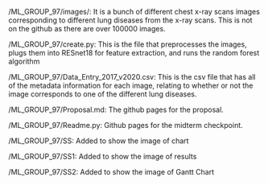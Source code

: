 /ML_GROUP_97/images/: It is a bunch of different chest x-ray scans images corresponding to different lung diseases from the x-ray scans. This is not on the github as there are over 100000 images.

/ML_GROUP_97/create.py: This is the file that preprocesses the images, plugs them into RESnet18 for feature extraction, and runs the random forest algorithm

/ML_GROUP_97/Data_Entry_2017_v2020.csv: This is the csv file that has all of the metadata information for each image, relating to whether or not the image corresponds to one of the different lung diseases.

/ML_GROUP_97/Proposal.md: The github pages for the proposal.

/ML_GROUP_97/Readme.py: Github pages for the midterm checkpoint.

/ML_GROUP_97/SS: Added to show the image of chart

/ML_GROUP_97/SS1: Added to show the image of results

/ML_GROUP_97/SS2: Added to show the image of Gantt Chart
